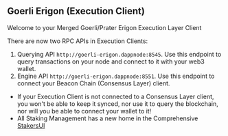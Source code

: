 ## Goerli Erigon (Execution Client)

Welcome to your Merged Goerli/Prater Erigon Execution Layer Client

There are now two RPC APIs in Execution Clients:

1. Querying API `http://goerli-erigon.dappnode:8545`. Use this endpoint to query transactions on your node and connect to it with your web3 wallet.
2. Engine API `http://goerli-erigon.dappnode:8551`. Use this endpoint to connect your Beacon Chain (Consensus Layer) client.

- If your Execution Client is not connected to a Consensus Layer client, you won't be able to keep it synced, nor use it to query the blockchain, nor will you be able to connect your wallet to it!
- All Staking Management has a new home in the Comprehensive [StakersUI](http://my.dappnode/#/stakers/prater)
